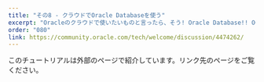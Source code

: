 ```yaml
---
title: "その8 - クラウドでOracle Databaseを使う"
excerpt: "Oracleのクラウドで使いたいものと言ったら、そう! Oracle Database!! OCIでは仮想マシン、ベアメタルサーバーからExadataまで、様々なOracle Databaseを簡単に使うことができます。まずはインスタンスを作ってみましょう。"
order: "080"
link: https://community.oracle.com/tech/welcome/discussion/4474262/
---
```

このチュートリアルは外部のページで紹介しています。リンク先のページをご覧ください。
